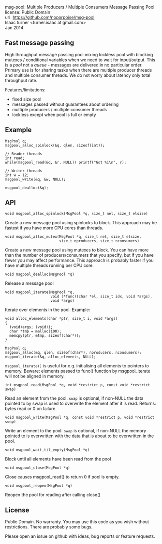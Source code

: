 msg-pool: Multiple Producers / Multiple Consumers Message Passing Pool  
license: Public Domain  
url: https://github.com/noporpoise/msg-pool  
Isaac turner <turner.isaac at gmail.com>  
Jan 2014

Fast message passing
--------------------

High throughput message passing pool mixing lockless pool with blocking mutexes
/ conditional variables when we need to wait for input/output.
This is a *pool* not a *queue* - messages are delivered in no particular order. 
Primary use is for sharing tasks when there are multiple producer threads and
multiple consumer threads.
We do not worry about latency only total throughput rate.

Features/limitations:
* fixed size pool
* messages passed without guarantees about ordering
* multiple producers / multiple consumer threads
* lockless except when pool is full or empty

Example
-------

    MsgPool q;
    msgpool_alloc_spinlock(&q, qlen, sizeof(int));

    // Reader threads
    int read;
    while(msgpool_read(&q, &r, NULL)) printf("Got %i\n", r);

    // Writer threads
    int w = 12;
    msgpool_write(&q, &w, NULL);

    msgpool_dealloc(&q);

API
---

    void msgpool_alloc_spinlock(MsgPool *q, size_t nel, size_t elsize)

Create a new message pool using spinlocks to block. This approach may be fastest
if you have more CPU cores than threads.

    void msgpool_alloc_mutex(MsgPool *q, size_t nel, size_t elsize,
                             size_t nproducers, size_t nconsumers)

Create a new message pool using mutexes to block. You can have more than the
number of producers/consumers that you specify, but if you have fewer you may
affect performance.  This approach is probably faster if you have multiple
threads running per CPU core.

    void msgpool_dealloc(MsgPool *q)

Release a message pool

    void msgpool_iterate(MsgPool *q,
                         void (*func)(char *el, size_t idx, void *args),
                         void *args)

Iterate over elements in the pool. Example:

    void alloc_elements(char *ptr, size_t i, void *args)
    {
      (void)args; (void)i;
      char *tmp = malloc(100);
      memcpy(ptr, &tmp, sizeof(char*));
    }

    MsgPool q;
    msgpool_alloc(&q, qlen, sizeof(char*), nproducers, nconsumers);
    msgpool_iterate(&q, alloc_elements, NULL);

`msgpool_iterate()` is useful for e.g. initialising all elements to pointers to memory.
Beware: elements passed to func() function by msgpool_iterate will not be aligned in
memory.

    int msgpool_read(MsgPool *q, void *restrict p, const void *restrict swap)

Read an element from the pool. `swap` is optional, if non-NULL the data pointed
to by swap is used to overwrite the element after it is read.
Returns: bytes read or 0 on failure.

    void msgpool_write(MsgPool *q, const void *restrict p, void *restrict swap)

Write an element to the pool.  `swap` is optional, if non-NULL the memory pointed
to is overwritten with the data that is about to be overwritten in the pool.

    void msgpool_wait_til_empty(MsgPool *q)

Block until all elements have been read from the pool

    void msgpool_close(MsgPool *q)

Close causes msgpool_read() to return 0 if pool is empty.

    void msgpool_reopen(MsgPool *q)

Reopen the pool for reading after calling close()

License
-------

Public Domain. No warranty. You may use this code as you wish without
restrictions. There are probably some bugs.

Please open an issue on github with ideas, bug reports or feature requests.
